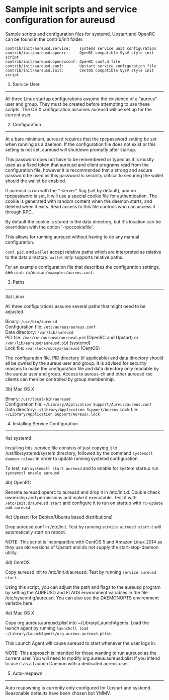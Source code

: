 Sample init scripts and service configuration for aureusd
==========================================================

Sample scripts and configuration files for systemd, Upstart and OpenRC
can be found in the contrib/init folder.

    contrib/init/aureusd.service:    systemd service unit configuration
    contrib/init/aureusd.openrc:     OpenRC compatible SysV style init script
    contrib/init/aureusd.openrcconf: OpenRC conf.d file
    contrib/init/aureusd.conf:       Upstart service configuration file
    contrib/init/aureusd.init:       CentOS compatible SysV style init script

1. Service User
---------------------------------

All three Linux startup configurations assume the existence of a "aureus" user
and group.  They must be created before attempting to use these scripts.
The OS X configuration assumes aureusd will be set up for the current user.

2. Configuration
---------------------------------

At a bare minimum, aureusd requires that the rpcpassword setting be set
when running as a daemon.  If the configuration file does not exist or this
setting is not set, aureusd will shutdown promptly after startup.

This password does not have to be remembered or typed as it is mostly used
as a fixed token that aureusd and client programs read from the configuration
file, however it is recommended that a strong and secure password be used
as this password is security critical to securing the wallet should the
wallet be enabled.

If aureusd is run with the "-server" flag (set by default), and no rpcpassword is set,
it will use a special cookie file for authentication. The cookie is generated with random
content when the daemon starts, and deleted when it exits. Read access to this file
controls who can access it through RPC.

By default the cookie is stored in the data directory, but it's location can be overridden
with the option '-rpccookiefile'.

This allows for running aureusd without having to do any manual configuration.

`conf`, `pid`, and `wallet` accept relative paths which are interpreted as
relative to the data directory. `wallet` *only* supports relative paths.

For an example configuration file that describes the configuration settings,
see `contrib/debian/examples/aureus.conf`.

3. Paths
---------------------------------

3a) Linux

All three configurations assume several paths that might need to be adjusted.

Binary:              `/usr/bin/aureusd`  
Configuration file:  `/etc/aureus/aureus.conf`  
Data directory:      `/var/lib/aureusd`  
PID file:            `/var/run/aureusd/aureusd.pid` (OpenRC and Upstart) or `/var/lib/aureusd/aureusd.pid` (systemd)  
Lock file:           `/var/lock/subsys/aureusd` (CentOS)  

The configuration file, PID directory (if applicable) and data directory
should all be owned by the aureus user and group.  It is advised for security
reasons to make the configuration file and data directory only readable by the
aureus user and group.  Access to aureus-cli and other aureusd rpc clients
can then be controlled by group membership.

3b) Mac OS X

Binary:              `/usr/local/bin/aureusd`  
Configuration file:  `~/Library/Application Support/Aureus/aureus.conf`  
Data directory:      `~/Library/Application Support/Aureus`
Lock file:           `~/Library/Application Support/Aureus/.lock`

4. Installing Service Configuration
-----------------------------------

4a) systemd

Installing this .service file consists of just copying it to
/usr/lib/systemd/system directory, followed by the command
`systemctl daemon-reload` in order to update running systemd configuration.

To test, run `systemctl start aureusd` and to enable for system startup run
`systemctl enable aureusd`

4b) OpenRC

Rename aureusd.openrc to aureusd and drop it in /etc/init.d.  Double
check ownership and permissions and make it executable.  Test it with
`/etc/init.d/aureusd start` and configure it to run on startup with
`rc-update add aureusd`

4c) Upstart (for Debian/Ubuntu based distributions)

Drop aureusd.conf in /etc/init.  Test by running `service aureusd start`
it will automatically start on reboot.

NOTE: This script is incompatible with CentOS 5 and Amazon Linux 2014 as they
use old versions of Upstart and do not supply the start-stop-daemon utility.

4d) CentOS

Copy aureusd.init to /etc/init.d/aureusd. Test by running `service aureusd start`.

Using this script, you can adjust the path and flags to the aureusd program by
setting the AUREUSD and FLAGS environment variables in the file
/etc/sysconfig/aureusd. You can also use the DAEMONOPTS environment variable here.

4e) Mac OS X

Copy org.aureus.aureusd.plist into ~/Library/LaunchAgents. Load the launch agent by
running `launchctl load ~/Library/LaunchAgents/org.aureus.aureusd.plist`.

This Launch Agent will cause aureusd to start whenever the user logs in.

NOTE: This approach is intended for those wanting to run aureusd as the current user.
You will need to modify org.aureus.aureusd.plist if you intend to use it as a
Launch Daemon with a dedicated aureus user.

5. Auto-respawn
-----------------------------------

Auto respawning is currently only configured for Upstart and systemd.
Reasonable defaults have been chosen but YMMV.
